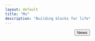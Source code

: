 ```yaml
---
layout: default
title: "Mu"
description: "Building blocks for life"
---
```


<center>
  <a href="https://news.mu.xyz"><button>News</button></a>
</center>
